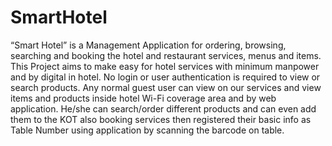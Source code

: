 # SmartHotel
“Smart Hotel” is a Management Application for ordering, browsing, searching and booking the hotel and restaurant services, menus and items. This Project aims to make easy for hotel services with minimum manpower and by digital in hotel. 
No login or user authentication is required to view or search products. 
Any normal guest user can view on our services and view items and products inside hotel Wi-Fi coverage area and by web application. He/she can search/order different products and can even add them to the KOT also booking services then registered their basic info as Table Number using application by scanning the barcode on table.

